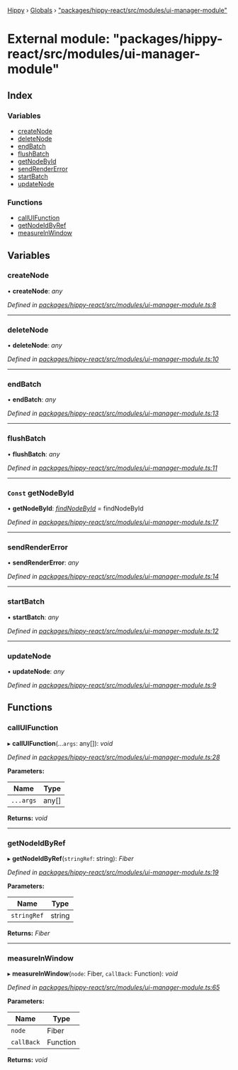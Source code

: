 [Hippy](../README.md) › [Globals](../globals.md) › ["packages/hippy-react/src/modules/ui-manager-module"](_packages_hippy_react_src_modules_ui_manager_module_.md)

# External module: "packages/hippy-react/src/modules/ui-manager-module"

## Index

### Variables

* [createNode](_packages_hippy_react_src_modules_ui_manager_module_.md#createnode)
* [deleteNode](_packages_hippy_react_src_modules_ui_manager_module_.md#deletenode)
* [endBatch](_packages_hippy_react_src_modules_ui_manager_module_.md#endbatch)
* [flushBatch](_packages_hippy_react_src_modules_ui_manager_module_.md#flushbatch)
* [getNodeById](_packages_hippy_react_src_modules_ui_manager_module_.md#const-getnodebyid)
* [sendRenderError](_packages_hippy_react_src_modules_ui_manager_module_.md#sendrendererror)
* [startBatch](_packages_hippy_react_src_modules_ui_manager_module_.md#startbatch)
* [updateNode](_packages_hippy_react_src_modules_ui_manager_module_.md#updatenode)

### Functions

* [callUIFunction](_packages_hippy_react_src_modules_ui_manager_module_.md#calluifunction)
* [getNodeIdByRef](_packages_hippy_react_src_modules_ui_manager_module_.md#getnodeidbyref)
* [measureInWindow](_packages_hippy_react_src_modules_ui_manager_module_.md#measureinwindow)

## Variables

###  createNode

• **createNode**: *any*

*Defined in [packages/hippy-react/src/modules/ui-manager-module.ts:8](https://github.com/jeromehan/Hippy/blob/6216275/packages/hippy-react/src/modules/ui-manager-module.ts#L8)*

___

###  deleteNode

• **deleteNode**: *any*

*Defined in [packages/hippy-react/src/modules/ui-manager-module.ts:10](https://github.com/jeromehan/Hippy/blob/6216275/packages/hippy-react/src/modules/ui-manager-module.ts#L10)*

___

###  endBatch

• **endBatch**: *any*

*Defined in [packages/hippy-react/src/modules/ui-manager-module.ts:13](https://github.com/jeromehan/Hippy/blob/6216275/packages/hippy-react/src/modules/ui-manager-module.ts#L13)*

___

###  flushBatch

• **flushBatch**: *any*

*Defined in [packages/hippy-react/src/modules/ui-manager-module.ts:11](https://github.com/jeromehan/Hippy/blob/6216275/packages/hippy-react/src/modules/ui-manager-module.ts#L11)*

___

### `Const` getNodeById

• **getNodeById**: *[findNodeById](_packages_hippy_react_src_utils_node_.md#findnodebyid)* =  findNodeById

*Defined in [packages/hippy-react/src/modules/ui-manager-module.ts:17](https://github.com/jeromehan/Hippy/blob/6216275/packages/hippy-react/src/modules/ui-manager-module.ts#L17)*

___

###  sendRenderError

• **sendRenderError**: *any*

*Defined in [packages/hippy-react/src/modules/ui-manager-module.ts:14](https://github.com/jeromehan/Hippy/blob/6216275/packages/hippy-react/src/modules/ui-manager-module.ts#L14)*

___

###  startBatch

• **startBatch**: *any*

*Defined in [packages/hippy-react/src/modules/ui-manager-module.ts:12](https://github.com/jeromehan/Hippy/blob/6216275/packages/hippy-react/src/modules/ui-manager-module.ts#L12)*

___

###  updateNode

• **updateNode**: *any*

*Defined in [packages/hippy-react/src/modules/ui-manager-module.ts:9](https://github.com/jeromehan/Hippy/blob/6216275/packages/hippy-react/src/modules/ui-manager-module.ts#L9)*

## Functions

###  callUIFunction

▸ **callUIFunction**(...`args`: any[]): *void*

*Defined in [packages/hippy-react/src/modules/ui-manager-module.ts:28](https://github.com/jeromehan/Hippy/blob/6216275/packages/hippy-react/src/modules/ui-manager-module.ts#L28)*

**Parameters:**

Name | Type |
------ | ------ |
`...args` | any[] |

**Returns:** *void*

___

###  getNodeIdByRef

▸ **getNodeIdByRef**(`stringRef`: string): *Fiber*

*Defined in [packages/hippy-react/src/modules/ui-manager-module.ts:19](https://github.com/jeromehan/Hippy/blob/6216275/packages/hippy-react/src/modules/ui-manager-module.ts#L19)*

**Parameters:**

Name | Type |
------ | ------ |
`stringRef` | string |

**Returns:** *Fiber*

___

###  measureInWindow

▸ **measureInWindow**(`node`: Fiber, `callBack`: Function): *void*

*Defined in [packages/hippy-react/src/modules/ui-manager-module.ts:65](https://github.com/jeromehan/Hippy/blob/6216275/packages/hippy-react/src/modules/ui-manager-module.ts#L65)*

**Parameters:**

Name | Type |
------ | ------ |
`node` | Fiber |
`callBack` | Function |

**Returns:** *void*
